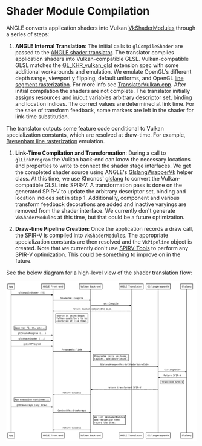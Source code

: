 # Shader Module Compilation

ANGLE converts application shaders into Vulkan [VkShaderModules][VkShaderModule] through a series
of steps:

1. **ANGLE Internal Translation**: The initial calls to `glCompileShader` are passed to the [ANGLE
shader translator][translator]. The translator compiles application shaders into Vulkan-compatible
GLSL. Vulkan-compatible GLSL matches the [GL_KHR_vulkan_glsl][GL_KHR_vulkan_glsl] extension spec
with some additional workarounds and emulation. We emulate OpenGL's different depth range, viewport
y flipping, default uniforms, and OpenGL
[line segment rasterization](OpenGLLineSegmentRasterization.md). For more info see
[TranslatorVulkan.cpp][TranslatorVulkan.cpp]. After initial compilation the shaders are not
complete. The translator initially assigns resources and in/out variables arbitrary descriptor set,
binding and location indices. The correct values are determined at link time. For the sake of
transform feedback, some markers are left in the shader for link-time substitution.

  The translator outputs some feature code conditional to Vulkan specialization constants, which are
resolved at draw-time. For example,
[Bresenham line rasterization](OpenGLLineSegmentRasterization.md) emulation.

1. **Link-Time Compilation and Transformation**: During a call to `glLinkProgram` the Vulkan
back-end can know the necessary locations and properties to write to connect the shader stage
interfaces. We get the completed shader source using ANGLE's
[GlslangWrapperVk][GlslangWrapperVk.cpp] helper class. At this time, we use Khronos'
[glslang][glslang] to convert the Vulkan-compatible GLSL into SPIR-V. A transformation pass is done
on the generated SPIR-V to update the arbitrary descriptor set, binding and location indices set in
step 1. Additionally, component and various transform feedback decorations are added and inactive
varyings are removed from the shader interface. We currently don't generate `VkShaderModules` at
this time, but that could be a future optimization.

1. **Draw-time Pipeline Creation**: Once the application records a draw call, the SPIR-V is compiled
into `VkShaderModule`s. The appropriate specialization constants are then resolved and the
`VkPipeline` object is created.  Note that we currently don't use [SPIRV-Tools][SPIRV-Tools] to
perform any SPIR-V optimization. This could be something to improve on in the future.

See the below diagram for a high-level view of the shader translation flow:

<!-- Generated from https://bramp.github.io/js-sequence-diagrams/
     Note: remove whitespace in - -> arrows.
participant App
participant "ANGLE Front-end"
participant "Vulkan Back-end"
participant "ANGLE Translator"
participant "GlslangWrapperVk"
participant "Glslang"

App->"ANGLE Front-end": glCompileShader (VS)
"ANGLE Front-end"->"Vulkan Back-end": ShaderVk::compile
"Vulkan Back-end"->"ANGLE Translator": sh::Compile
"ANGLE Translator"- ->"ANGLE Front-end": return Vulkan-compatible GLSL

Note right of "ANGLE Front-end": Source is using bogus\nVulkan qualifiers to be\ncorrected at link time.

Note right of App: Same for FS, GS, etc...

App->"ANGLE Front-end": glCreateProgram (...)
App->"ANGLE Front-end": glAttachShader (...)
App->"ANGLE Front-end": glLinkProgram
"ANGLE Front-end"->"Vulkan Back-end": ProgramVk::link

Note right of "Vulkan Back-end": ProgramVk inits uniforms,\nlayouts, and descriptors.

"Vulkan Back-end"->GlslangWrapperVk: GlslangWrapperVk::GetShaderSpirvCode
GlslangWrapperVk->Glslang: GlslangToSpv
Glslang- ->GlslangWrapperVk: Return SPIR-V

Note right of GlslangWrapperVk: Transform SPIR-V

GlslangWrapperVk- ->"Vulkan Back-end": return transformed SPIR-V
"Vulkan Back-end"- ->"ANGLE Front-end": return success

Note right of App: App execution continues...

App->"ANGLE Front-end": glDrawArrays (any draw)
"ANGLE Front-end"->"Vulkan Back-end": ContextVk::drawArrays

Note right of "Vulkan Back-end": We init VkShaderModules\nand VkPipeline then\nrecord the draw.

"Vulkan Back-end"- ->"ANGLE Front-end": return success
-->

![Vulkan Shader Translation Flow](https://raw.githubusercontent.com/google/angle/master/src/libANGLE/renderer/vulkan/doc/img/VulkanShaderTranslation.svg?sanitize=true)

[GL_KHR_vulkan_glsl]: https://github.com/KhronosGroup/GLSL/blob/master/extensions/khr/GL_KHR_vulkan_glsl.txt
[glslang]: https://github.com/KhronosGroup/glslang
[GlslangWrapperVk.cpp]: https://chromium.googlesource.com/angle/angle/+/refs/heads/master/src/libANGLE/renderer/vulkan/GlslangWrapperVk.cpp
[SPIRV-Tools]: https://github.com/KhronosGroup/SPIRV-Tools
[translator]: https://chromium.googlesource.com/angle/angle/+/refs/heads/master/src/compiler/translator/
[TranslatorVulkan.cpp]: https://chromium.googlesource.com/angle/angle/+/refs/heads/master/src/compiler/translator/TranslatorVulkan.cpp
[VkShaderModule]: https://www.khronos.org/registry/vulkan/specs/1.1-extensions/man/html/VkShaderModule.html
